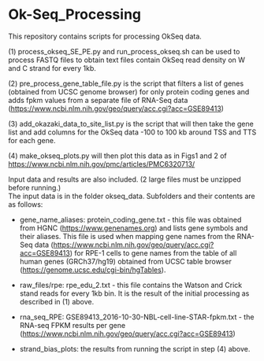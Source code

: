 # Ok-Seq_Processing

This repository contains scripts for processing OkSeq data.  

 (1) process_okseq_SE_PE.py and run_process_okseq.sh can be used to process FASTQ files to obtain text files contain OkSeq read density on W and C strand for every 1kb.

 (2) pre_process_gene_table_file.py is the script that filters a list of genes (obtained from UCSC genome browser) for only protein coding genes and adds fpkm values from a separate file of RNA-Seq data (https://www.ncbi.nlm.nih.gov/geo/query/acc.cgi?acc=GSE89413)

 (3) add_okazaki_data_to_site_list.py is the script that will then take the gene list and add columns for the OkSeq data -100 to 100 kb around TSS and TTS for each gene.

 (4) make_okseq_plots.py will then plot this data as in Figs1 and 2 of https://www.ncbi.nlm.nih.gov/pmc/articles/PMC6320713/


Input data and results are also included.  (2 large files must be unzipped before running.)  
The input data is in the folder okseq_data.  Subfolders and their contents are as follows:

* gene_name_aliases: protein_coding_gene.txt - this file was obtained from HGNC (https://www.genenames.org) and lists gene symbols and their aliases.  This file is used when mapping gene names from the RNA-Seq data (https://www.ncbi.nlm.nih.gov/geo/query/acc.cgi?acc=GSE89413) for RPE-1 cells to gene names from the table of all human genes (GRCh37/hg19) obtained from UCSC table browser (https://genome.ucsc.edu/cgi-bin/hgTables).    

* raw_files/rpe: rpe_edu_2.txt - this file contains the Watson and Crick stand reads for every 1kb bin.  It is the result of the initial processing as described in (1) above.

* rna_seq_RPE: GSE89413_2016-10-30-NBL-cell-line-STAR-fpkm.txt - the RNA-seq FPKM results per gene (https://www.ncbi.nlm.nih.gov/geo/query/acc.cgi?acc=GSE89413)

* strand_bias_plots: the results from running the script in step (4) above.  

